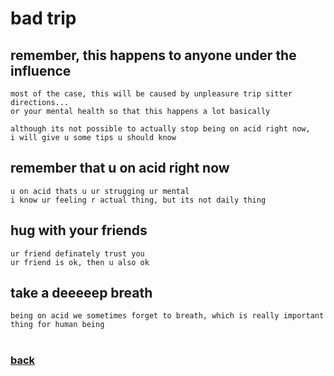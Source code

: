 # bad trip


## remember, this happens to anyone under the influence
    most of the case, this will be caused by unpleasure trip sitter directions... 
    or your mental health so that this happens a lot basically

    although its not possible to actually stop being on acid right now,
    i will give u some tips u should know

## remember that u on acid right now
    u on acid thats u ur strugging ur mental
    i know ur feeling r actual thing, but its not daily thing

## hug with your friends
    ur friend definately trust you
    ur friend is ok, then u also ok

## take a deeeeep breath
    being on acid we sometimes forget to breath, which is really important thing for human being

#
### [back](main.md)